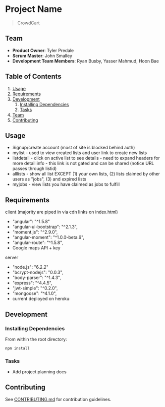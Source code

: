 # Project Name

>CrowdCart

## Team

  - __Product Owner__: Tyler Predale
  - __Scrum Master__: John Smalley
  - __Development Team Members__: Ryan Busby, Yasser Mahmud, Hoon Bae

## Table of Contents

1. [Usage](#Usage)
1. [Requirements](#requirements)
1. [Development](#development)
    1. [Installing Dependencies](#installing-dependencies)
    1. [Tasks](#tasks)
1. [Team](#team)
1. [Contributing](#contributing)

## Usage

- Signup/create account (most of site is blocked behind auth)
- mylist - used to view created lists and user link to create new lists
- listdetail - click on active list to see details - need to expand headers for more detail info - this link is not gated and can be shared (notice URL passes through listid)
- alllists - show all list EXCEPT (1) your own lists, (2) lists claimed by other users as "jobs", (3) and expired lists
- myjobs - view lists you have claimed as jobs to fulfill


## Requirements

client (majority are piped in via cdn links on index.html)
- "angular": "^1.5.8"
- "angular-ui-bootstrap": "^2.1.3",
- "moment.js":  "^2.9.0",
- "angular-moment": "^1.0.0-beta.6",
- "angular-route": "^1.5.8",
- Google maps API + key

server
- "node.js": "6.2.2"
- "bcrypt-nodejs": "0.0.3",
- "body-parser": "^1.4.3",
- "express": "^4.4.5",
- "jwt-simple": "^0.2.0",
- "mongoose": "^4.1.0",
- current deployed on heroku

## Development


### Installing Dependencies

From within the root directory:

```sh
npm install
```

### Tasks
 - Add project planning docs


## Contributing

See [CONTRIBUTING.md](CONTRIBUTING.md) for contribution guidelines.
